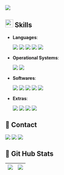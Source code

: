 ![](https://komarev.com/ghpvc/?username=tr4jado&color=blue)

## <img src="https://media2.giphy.com/media/QssGEmpkyEOhBCb7e1/giphy.gif?cid=ecf05e47a0n3gi1bfqntqmob8g9aid1oyj2wr3ds3mg700bl&rid=giphy.gif" width ="25"><b> Skills</b>

- **Languages**:

  ![](https://img.shields.io/badge/java-00000F?style=for-the-badge&logo=oracle&logoColor=2CA5E0)
  ![](https://img.shields.io/badge/python-00000F?style=for-the-badge&logo=python&logoColor=2CA5E0)
  ![](https://img.shields.io/badge/lua-00000F?style=for-the-badge&logo=lua&logoColor=2CA5E0)
  ![](https://img.shields.io/badge/sqlite-00000F?style=for-the-badge&logo=sqlite&logoColor=2CA5E0)
  ![](https://img.shields.io/badge/mysql-00000F?style=for-the-badge&logo=mysql&logoColor=2CA5E0)

- **Operational Systems**:

  ![](https://img.shields.io/badge/windows-00000F?style=for-the-badge&logo=windows&logoColor=2CA5E0)
  ![](https://img.shields.io/badge/linux-00000F?style=for-the-badge&logo=linux&logoColor=2CA5E0)

- **Softwares**:

  ![](https://img.shields.io/badge/git-00000F.svg?style=for-the-badge&logo=gitforwindows&logoColor=2CA5E0)
  ![](https://img.shields.io/badge/github-00000F.svg?style=for-the-badge&logo=github&logoColor=2CA5E0)
  ![](https://img.shields.io/badge/visual%20studio%20code-00000F.svg?style=for-the-badge&logo=vscode&logoColor=2CA5E0)
  ![](https://img.shields.io/badge/intellij%20idea-00000F.svg?style=for-the-badge&logo=intellijidea&logoColor=2CA5E0)
  ![](https://img.shields.io/badge/figma-00000F?style=for-the-badge&logo=figma&logoColor=2CA5E0)

- **Extras**:

  ![](https://img.shields.io/badge/nodejs-00000F?style=for-the-badge&logo=npm&logoColor=2CA5E0)
  ![](https://img.shields.io/badge/cmd-00000F?style=for-the-badge&logo=educative&logoColor=2CA5E0)
  ![](https://img.shields.io/badge/powershell-00000F?style=for-the-badge&logo=gnometerminal&logoColor=2CA5E0)
  ![](https://img.shields.io/badge/json-00000F?style=for-the-badge&logo=json&logoColor=2CA5E0)

 ## 📶 Contact
  [![](https://img.shields.io/badge/discord-000?style=for-the-badge&logo=discord&logoColor=2CA5E0)](https://https://discord.com/channels/@tr4jado/)
  [![](https://img.shields.io/badge/instagram-000?style=for-the-badge&logo=instagram&logoColor=2CA5E0)](https://www.instagram.com/rfzn021_/)
  [![](https://img.shields.io/badge/gmail-000?style=for-the-badge&logo=gmail&logoColor=2CA5E0)](fael.marinho7@gmail.com)

 ## 🎯 Git Hub Stats
  | ![](http://github-profile-summary-cards.vercel.app/api/cards/profile-details?username=tr4jado&theme=github_dark) | ![](http://github-profile-summary-cards.vercel.app/api/cards/stats?username=tr4jado&theme=github_dark) |
| :-: | :-: |
